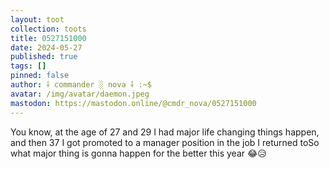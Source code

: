 ```yaml
---
layout: toot
collection: toots
title: 0527151000
date: 2024-05-27
published: true
tags: []
pinned: false
author: ⸸ commander ░ nova ⸸ :~$
avatar: /img/avatar/daemon.jpeg
mastodon: https://mastodon.online/@cmdr_nova/0527151000
---
```


You know, at the age of 27 and 29 I had major life changing things happen, and then 37 I got promoted to a manager position in the job I returned toSo what major thing is gonna happen for the better this year 😂😥
